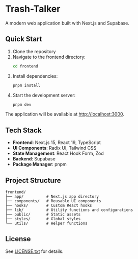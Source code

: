 # Trash-Talker

A modern web application built with Next.js and Supabase.

## Quick Start

1. Clone the repository
2. Navigate to the frontend directory:
   ```bash
   cd frontend
   ```
3. Install dependencies:
   ```bash
   pnpm install
   ```
4. Start the development server:
   ```bash
   pnpm dev
   ```

The application will be available at [http://localhost:3000](http://localhost:3000).

## Tech Stack

- **Frontend**: Next.js 15, React 19, TypeScript
- **UI Components**: Radix UI, Tailwind CSS
- **State Management**: React Hook Form, Zod
- **Backend**: Supabase
- **Package Manager**: pnpm

## Project Structure

```
frontend/
├── app/          # Next.js app directory
├── components/   # Reusable UI components
├── hooks/        # Custom React hooks
├── lib/          # Utility functions and configurations
├── public/       # Static assets
├── styles/       # Global styles
└── utils/        # Helper functions
```

## License

See [LICENSE.txt](LICENSE.txt) for details.
